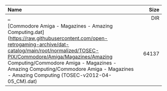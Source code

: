 |Name|Size|
|:---|---:|
|[..](../index.html)|DIR|
|[Commodore Amiga - Magazines - Amazing Computing.dat](https://raw.githubusercontent.com/open-retrogaming-archive/dat-catalog/main/root/normalized/TOSEC-PIX/Commodore/Amiga/Magazines/Amazing Computing/Commodore Amiga - Magazines - Amazing Computing/Commodore Amiga - Magazines - Amazing Computing (TOSEC-v2012-04-05_CM).dat)|64137|
